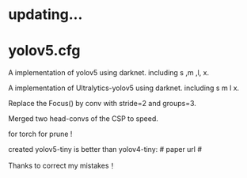 # updating...

# yolov5.cfg
A implementation of yolov5 using darknet. including  s ,m ,l, x.

A implementation of Ultralytics-yolov5 using darknet. including s m l x. 

Replace the Focus() by conv with stride=2 and groups=3.

Merged two head-convs of the CSP to speed.

for torch for prune !

created yolov5-tiny is better than yolov4-tiny: # paper url #

Thanks to correct my mistakes！
